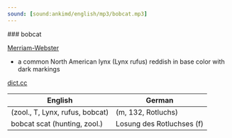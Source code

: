 ```yaml
---
sound: [sound:ankimd/english/mp3/bobcat.mp3]
---
```


\### bobcat

[Merriam-Webster](https://www.merriam-webster.com/dictionary/bobcat)

- a common North American lynx (Lynx rufus) reddish in base color with dark markings

[dict.cc](https://www.dict.cc/bobcat)

| English        | German       |
| -------------- | ------------ |
|  (zool., T, Lynx, rufus, bobcat) |  (m, 132, Rotluchs) |
| bobcat scat (hunting, zool.) | Losung des Rotluchses (f) |
